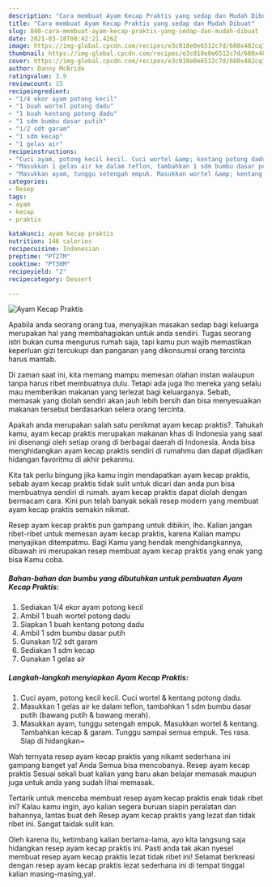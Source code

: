 ```yaml
---
description: "Cara membuat Ayam Kecap Praktis yang sedap dan Mudah Dibuat"
title: "Cara membuat Ayam Kecap Praktis yang sedap dan Mudah Dibuat"
slug: 840-cara-membuat-ayam-kecap-praktis-yang-sedap-dan-mudah-dibuat
date: 2021-03-18T08:42:21.426Z
image: https://img-global.cpcdn.com/recipes/e3c018e0e6512c7d/680x482cq70/ayam-kecap-praktis-foto-resep-utama.jpg
thumbnail: https://img-global.cpcdn.com/recipes/e3c018e0e6512c7d/680x482cq70/ayam-kecap-praktis-foto-resep-utama.jpg
cover: https://img-global.cpcdn.com/recipes/e3c018e0e6512c7d/680x482cq70/ayam-kecap-praktis-foto-resep-utama.jpg
author: Danny McBride
ratingvalue: 3.9
reviewcount: 15
recipeingredient:
- "1/4 ekor ayam potong kecil"
- "1 buah wortel potong dadu"
- "1 buah kentang potong dadu"
- "1 sdm bumbu dasar putih"
- "1/2 sdt garam"
- "1 sdm kecap"
- "1 gelas air"
recipeinstructions:
- "Cuci ayam, potong kecil kecil. Cuci wortel &amp; kentang potong dadu."
- "Masukkan 1 gelas air ke dalam teflon, tambahkan 1 sdm bumbu dasar putih (bawang putih &amp; bawang merah)."
- "Masukkan ayam, tunggu setengah empuk. Masukkan wortel &amp; kentang. Tambahkan kecap &amp; garam. Tunggu sampai semua empuk. Tes rasa. Siap di hidangkan~"
categories:
- Resep
tags:
- ayam
- kecap
- praktis

katakunci: ayam kecap praktis 
nutrition: 146 calories
recipecuisine: Indonesian
preptime: "PT27M"
cooktime: "PT30M"
recipeyield: "2"
recipecategory: Dessert

---
```



![Ayam Kecap Praktis](https://img-global.cpcdn.com/recipes/e3c018e0e6512c7d/680x482cq70/ayam-kecap-praktis-foto-resep-utama.jpg)

Apabila anda seorang orang tua, menyajikan masakan sedap bagi keluarga merupakan hal yang membahagiakan untuk anda sendiri. Tugas seorang istri bukan cuma mengurus rumah saja, tapi kamu pun wajib memastikan keperluan gizi tercukupi dan panganan yang dikonsumsi orang tercinta harus mantab.

Di zaman  saat ini, kita memang mampu memesan olahan instan walaupun tanpa harus ribet membuatnya dulu. Tetapi ada juga lho mereka yang selalu mau memberikan makanan yang terlezat bagi keluarganya. Sebab, memasak yang diolah sendiri akan jauh lebih bersih dan bisa menyesuaikan makanan tersebut berdasarkan selera orang tercinta. 



Apakah anda merupakan salah satu penikmat ayam kecap praktis?. Tahukah kamu, ayam kecap praktis merupakan makanan khas di Indonesia yang saat ini disenangi oleh setiap orang di berbagai daerah di Indonesia. Anda bisa menghidangkan ayam kecap praktis sendiri di rumahmu dan dapat dijadikan hidangan favoritmu di akhir pekanmu.

Kita tak perlu bingung jika kamu ingin mendapatkan ayam kecap praktis, sebab ayam kecap praktis tidak sulit untuk dicari dan anda pun bisa membuatnya sendiri di rumah. ayam kecap praktis dapat diolah dengan bermacam cara. Kini pun telah banyak sekali resep modern yang membuat ayam kecap praktis semakin nikmat.

Resep ayam kecap praktis pun gampang untuk dibikin, lho. Kalian jangan ribet-ribet untuk memesan ayam kecap praktis, karena Kalian mampu menyajikan ditempatmu. Bagi Kamu yang hendak menghidangkannya, dibawah ini merupakan resep membuat ayam kecap praktis yang enak yang bisa Kamu coba.

<!--inarticleads1-->

##### Bahan-bahan dan bumbu yang dibutuhkan untuk pembuatan Ayam Kecap Praktis:

1. Sediakan 1/4 ekor ayam potong kecil
1. Ambil 1 buah wortel potong dadu
1. Siapkan 1 buah kentang potong dadu
1. Ambil 1 sdm bumbu dasar putih
1. Gunakan 1/2 sdt garam
1. Sediakan 1 sdm kecap
1. Gunakan 1 gelas air




<!--inarticleads2-->

##### Langkah-langkah menyiapkan Ayam Kecap Praktis:

1. Cuci ayam, potong kecil kecil. Cuci wortel &amp; kentang potong dadu.
1. Masukkan 1 gelas air ke dalam teflon, tambahkan 1 sdm bumbu dasar putih (bawang putih &amp; bawang merah).
1. Masukkan ayam, tunggu setengah empuk. Masukkan wortel &amp; kentang. Tambahkan kecap &amp; garam. Tunggu sampai semua empuk. Tes rasa. Siap di hidangkan~




Wah ternyata resep ayam kecap praktis yang nikamt sederhana ini gampang banget ya! Anda Semua bisa mencobanya. Resep ayam kecap praktis Sesuai sekali buat kalian yang baru akan belajar memasak maupun juga untuk anda yang sudah lihai memasak.

Tertarik untuk mencoba membuat resep ayam kecap praktis enak tidak ribet ini? Kalau kamu ingin, ayo kalian segera buruan siapin peralatan dan bahannya, lantas buat deh Resep ayam kecap praktis yang lezat dan tidak ribet ini. Sangat taidak sulit kan. 

Oleh karena itu, ketimbang kalian berlama-lama, ayo kita langsung saja hidangkan resep ayam kecap praktis ini. Pasti anda tak akan nyesel membuat resep ayam kecap praktis lezat tidak ribet ini! Selamat berkreasi dengan resep ayam kecap praktis lezat sederhana ini di tempat tinggal kalian masing-masing,ya!.

